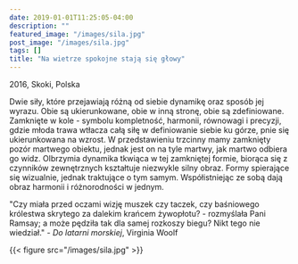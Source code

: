 ```yaml
---
date: 2019-01-01T11:25:05-04:00
description: ""
featured_image: "/images/sila.jpg"
post_image: "/images/sila.jpg"
tags: []
title: "Na wietrze spokojne stają się głowy"
---
```

 2016, Skoki, Polska

 Dwie siły, które przejawiają różną od siebie dynamikę oraz sposób jej wyrazu. Obie są ukierunkowane, obie w inną stronę, obie są zdefiniowane. Zamknięte w kole - symbolu kompletność, harmonii, równowagi i precyzji, gdzie młoda trawa wtłacza całą siłę w definiowanie siebie ku górze, pnie się ukierunkowana na wzrost. W przedstawieniu trzcinny mamy zamknięty pozór martwego obiektu, jednak jest on na tyle martwy, jak martwo odbiera go widz. Olbrzymia dynamika tkwiąca w tej zamkniętej formie, biorąca się z czynników zewnętrznych kształtuje niezwykle silny obraz. Formy spierające się wizualnie, jednak traktujące o tym samym. Współistniejąc ze sobą dają obraz harmonii i różnorodności w jednym.

"Czy miała przed oczami wizję muszek czy taczek, czy baśniowego królestwa skrytego za dalekim krańcem żywopłotu? - rozmyślała Pani Ramsay; a może pędziła tak dla samej rozkoszy biegu? Nikt tego nie wiedział." - *Do latarni morskiej*, Virginia Woolf

{{< figure src="/images/sila.jpg" >}}
